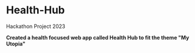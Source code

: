 # Health-Hub
Hackathon Project 2023

**Created a health focused web app called Health Hub to fit the theme "My Utopia"**
